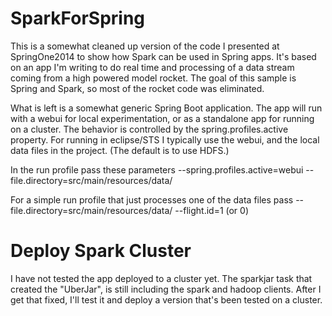 SparkForSpring
==============

This is a somewhat cleaned up version of the code I presented at SpringOne2014 to show
how Spark can be used in Spring apps.  It's based on an app I'm writing to do real time
and processing of a data stream coming from a high powered model rocket.  The goal of this
sample is Spring and Spark, so most of the rocket code was eliminated.

What is left is a somewhat generic Spring Boot application.  The app will run with a webui for 
local experimentation, or as a standalone app for running on a cluster.  The behavior is 
controlled by the spring.profiles.active property.  For running in eclipse/STS I typically
use the webui, and the local data files in the project.  (The default is to use HDFS.)

In the run profile pass these parameters
--spring.profiles.active=webui --file.directory=src/main/resources/data/

For a simple run profile that just processes one of the data files pass
--file.directory=src/main/resources/data/ --flight.id=1 (or 0)

Deploy Spark Cluster
====================

I have not tested the app deployed to a cluster yet.  The sparkjar task that created the
"UberJar", is still including the spark and hadoop clients.  After I get that fixed, I'll test
it and deploy a version that's been tested on a cluster.